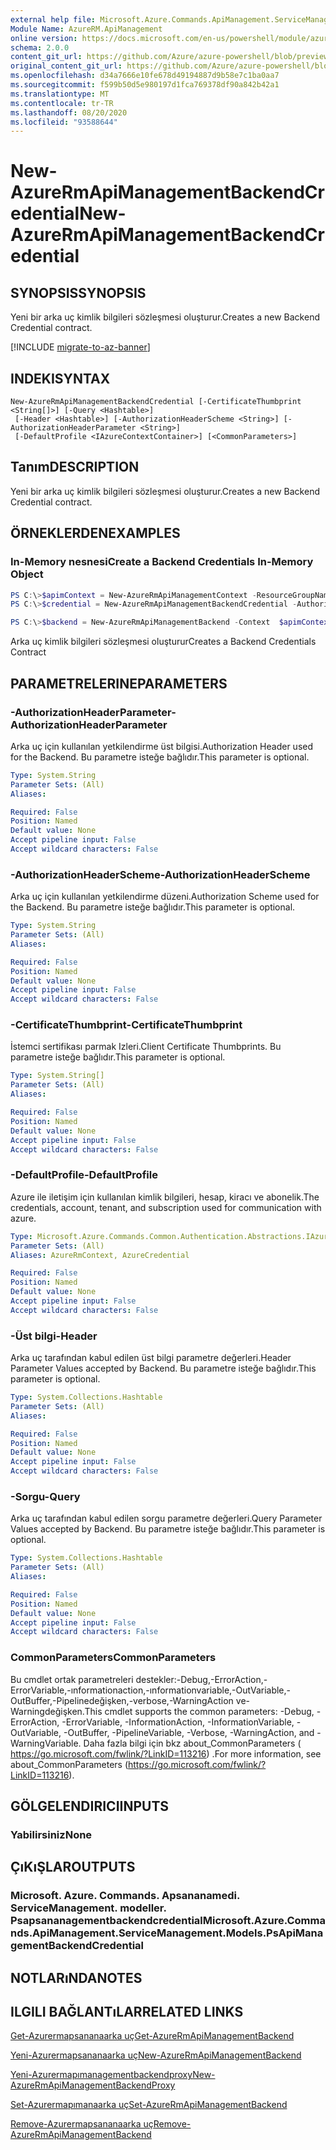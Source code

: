 ```yaml
---
external help file: Microsoft.Azure.Commands.ApiManagement.ServiceManagement.dll-Help.xml
Module Name: AzureRM.ApiManagement
online version: https://docs.microsoft.com/en-us/powershell/module/azurerm.apimanagement/new-azurermapimanagementbackendcredential
schema: 2.0.0
content_git_url: https://github.com/Azure/azure-powershell/blob/preview/src/ResourceManager/ApiManagement/Commands.ApiManagement/help/New-AzureRmApiManagementBackendCredential.md
original_content_git_url: https://github.com/Azure/azure-powershell/blob/preview/src/ResourceManager/ApiManagement/Commands.ApiManagement/help/New-AzureRmApiManagementBackendCredential.md
ms.openlocfilehash: d34a7666e10fe678d49194887d9b58e7c1ba0aa7
ms.sourcegitcommit: f599b50d5e980197d1fca769378df90a842b42a1
ms.translationtype: MT
ms.contentlocale: tr-TR
ms.lasthandoff: 08/20/2020
ms.locfileid: "93588644"
---
```

# <span data-ttu-id="0250d-101">New-AzureRmApiManagementBackendCredential</span><span class="sxs-lookup"><span data-stu-id="0250d-101">New-AzureRmApiManagementBackendCredential</span></span>

## <span data-ttu-id="0250d-102">SYNOPSIS</span><span class="sxs-lookup"><span data-stu-id="0250d-102">SYNOPSIS</span></span>
<span data-ttu-id="0250d-103">Yeni bir arka uç kimlik bilgileri sözleşmesi oluşturur.</span><span class="sxs-lookup"><span data-stu-id="0250d-103">Creates a new Backend Credential contract.</span></span>

[!INCLUDE [migrate-to-az-banner](../../includes/migrate-to-az-banner.md)]

## <span data-ttu-id="0250d-104">INDEKI</span><span class="sxs-lookup"><span data-stu-id="0250d-104">SYNTAX</span></span>

```
New-AzureRmApiManagementBackendCredential [-CertificateThumbprint <String[]>] [-Query <Hashtable>]
 [-Header <Hashtable>] [-AuthorizationHeaderScheme <String>] [-AuthorizationHeaderParameter <String>]
 [-DefaultProfile <IAzureContextContainer>] [<CommonParameters>]
```

## <span data-ttu-id="0250d-105">Tanım</span><span class="sxs-lookup"><span data-stu-id="0250d-105">DESCRIPTION</span></span>
<span data-ttu-id="0250d-106">Yeni bir arka uç kimlik bilgileri sözleşmesi oluşturur.</span><span class="sxs-lookup"><span data-stu-id="0250d-106">Creates a new Backend Credential contract.</span></span>

## <span data-ttu-id="0250d-107">ÖRNEKLERDEN</span><span class="sxs-lookup"><span data-stu-id="0250d-107">EXAMPLES</span></span>

### <span data-ttu-id="0250d-108">In-Memory nesnesi</span><span class="sxs-lookup"><span data-stu-id="0250d-108">Create a Backend Credentials In-Memory Object</span></span>
```powershell
PS C:\>$apimContext = New-AzureRmApiManagementContext -ResourceGroupName "Api-Default-WestUS" -ServiceName "contoso"
PS C:\>$credential = New-AzureRmApiManagementBackendCredential -AuthorizationHeaderScheme basic -AuthorizationHeaderParameter opensesame -Query @{"sv" = @('xx', 'bb'); "sr" = @('cc')} -Header @{"x-my-1" = @('val1', 'val2')}

PS C:\>$backend = New-AzureRmApiManagementBackend -Context  $apimContext -BackendId 123 -Url 'https://contoso.com/awesomeapi' -Protocol http -Title "first backend" -SkipCertificateChainValidation $true -Credential $credential -Description "my backend"
```

<span data-ttu-id="0250d-109">Arka uç kimlik bilgileri sözleşmesi oluşturur</span><span class="sxs-lookup"><span data-stu-id="0250d-109">Creates a Backend Credentials Contract</span></span>

## <span data-ttu-id="0250d-110">PARAMETRELERINE</span><span class="sxs-lookup"><span data-stu-id="0250d-110">PARAMETERS</span></span>

### <span data-ttu-id="0250d-111">-AuthorizationHeaderParameter</span><span class="sxs-lookup"><span data-stu-id="0250d-111">-AuthorizationHeaderParameter</span></span>
<span data-ttu-id="0250d-112">Arka uç için kullanılan yetkilendirme üst bilgisi.</span><span class="sxs-lookup"><span data-stu-id="0250d-112">Authorization Header used for the Backend.</span></span>
<span data-ttu-id="0250d-113">Bu parametre isteğe bağlıdır.</span><span class="sxs-lookup"><span data-stu-id="0250d-113">This parameter is optional.</span></span>

```yaml
Type: System.String
Parameter Sets: (All)
Aliases:

Required: False
Position: Named
Default value: None
Accept pipeline input: False
Accept wildcard characters: False
```

### <span data-ttu-id="0250d-114">-AuthorizationHeaderScheme</span><span class="sxs-lookup"><span data-stu-id="0250d-114">-AuthorizationHeaderScheme</span></span>
<span data-ttu-id="0250d-115">Arka uç için kullanılan yetkilendirme düzeni.</span><span class="sxs-lookup"><span data-stu-id="0250d-115">Authorization Scheme used for the Backend.</span></span>
<span data-ttu-id="0250d-116">Bu parametre isteğe bağlıdır.</span><span class="sxs-lookup"><span data-stu-id="0250d-116">This parameter is optional.</span></span>

```yaml
Type: System.String
Parameter Sets: (All)
Aliases:

Required: False
Position: Named
Default value: None
Accept pipeline input: False
Accept wildcard characters: False
```

### <span data-ttu-id="0250d-117">-CertificateThumbprint</span><span class="sxs-lookup"><span data-stu-id="0250d-117">-CertificateThumbprint</span></span>
<span data-ttu-id="0250d-118">İstemci sertifikası parmak Izleri.</span><span class="sxs-lookup"><span data-stu-id="0250d-118">Client Certificate Thumbprints.</span></span>
<span data-ttu-id="0250d-119">Bu parametre isteğe bağlıdır.</span><span class="sxs-lookup"><span data-stu-id="0250d-119">This parameter is optional.</span></span>

```yaml
Type: System.String[]
Parameter Sets: (All)
Aliases:

Required: False
Position: Named
Default value: None
Accept pipeline input: False
Accept wildcard characters: False
```

### <span data-ttu-id="0250d-120">-DefaultProfile</span><span class="sxs-lookup"><span data-stu-id="0250d-120">-DefaultProfile</span></span>
<span data-ttu-id="0250d-121">Azure ile iletişim için kullanılan kimlik bilgileri, hesap, kiracı ve abonelik.</span><span class="sxs-lookup"><span data-stu-id="0250d-121">The credentials, account, tenant, and subscription used for communication with azure.</span></span>

```yaml
Type: Microsoft.Azure.Commands.Common.Authentication.Abstractions.IAzureContextContainer
Parameter Sets: (All)
Aliases: AzureRmContext, AzureCredential

Required: False
Position: Named
Default value: None
Accept pipeline input: False
Accept wildcard characters: False
```

### <span data-ttu-id="0250d-122">-Üst bilgi</span><span class="sxs-lookup"><span data-stu-id="0250d-122">-Header</span></span>
<span data-ttu-id="0250d-123">Arka uç tarafından kabul edilen üst bilgi parametre değerleri.</span><span class="sxs-lookup"><span data-stu-id="0250d-123">Header Parameter Values accepted by Backend.</span></span>
<span data-ttu-id="0250d-124">Bu parametre isteğe bağlıdır.</span><span class="sxs-lookup"><span data-stu-id="0250d-124">This parameter is optional.</span></span>

```yaml
Type: System.Collections.Hashtable
Parameter Sets: (All)
Aliases:

Required: False
Position: Named
Default value: None
Accept pipeline input: False
Accept wildcard characters: False
```

### <span data-ttu-id="0250d-125">-Sorgu</span><span class="sxs-lookup"><span data-stu-id="0250d-125">-Query</span></span>
<span data-ttu-id="0250d-126">Arka uç tarafından kabul edilen sorgu parametre değerleri.</span><span class="sxs-lookup"><span data-stu-id="0250d-126">Query Parameter Values accepted by Backend.</span></span>
<span data-ttu-id="0250d-127">Bu parametre isteğe bağlıdır.</span><span class="sxs-lookup"><span data-stu-id="0250d-127">This parameter is optional.</span></span>

```yaml
Type: System.Collections.Hashtable
Parameter Sets: (All)
Aliases:

Required: False
Position: Named
Default value: None
Accept pipeline input: False
Accept wildcard characters: False
```

### <span data-ttu-id="0250d-128">CommonParameters</span><span class="sxs-lookup"><span data-stu-id="0250d-128">CommonParameters</span></span>
<span data-ttu-id="0250d-129">Bu cmdlet ortak parametreleri destekler:-Debug,-ErrorAction,-ErrorVariable,-ınformationaction,-ınformationvariable,-OutVariable,-OutBuffer,-Pipelinedeğişken,-verbose,-WarningAction ve-Warningdeğişken.</span><span class="sxs-lookup"><span data-stu-id="0250d-129">This cmdlet supports the common parameters: -Debug, -ErrorAction, -ErrorVariable, -InformationAction, -InformationVariable, -OutVariable, -OutBuffer, -PipelineVariable, -Verbose, -WarningAction, and -WarningVariable.</span></span> <span data-ttu-id="0250d-130">Daha fazla bilgi için bkz about_CommonParameters ( https://go.microsoft.com/fwlink/?LinkID=113216) .</span><span class="sxs-lookup"><span data-stu-id="0250d-130">For more information, see about_CommonParameters (https://go.microsoft.com/fwlink/?LinkID=113216).</span></span>

## <span data-ttu-id="0250d-131">GÖLGELENDIRICI</span><span class="sxs-lookup"><span data-stu-id="0250d-131">INPUTS</span></span>

### <span data-ttu-id="0250d-132">Yabilirsiniz</span><span class="sxs-lookup"><span data-stu-id="0250d-132">None</span></span>

## <span data-ttu-id="0250d-133">ÇıKıŞLAR</span><span class="sxs-lookup"><span data-stu-id="0250d-133">OUTPUTS</span></span>

### <span data-ttu-id="0250d-134">Microsoft. Azure. Commands. Apsananamedi. ServiceManagement. modeller. Psapsananagementbackendcredential</span><span class="sxs-lookup"><span data-stu-id="0250d-134">Microsoft.Azure.Commands.ApiManagement.ServiceManagement.Models.PsApiManagementBackendCredential</span></span>

## <span data-ttu-id="0250d-135">NOTLARıNDA</span><span class="sxs-lookup"><span data-stu-id="0250d-135">NOTES</span></span>

## <span data-ttu-id="0250d-136">ILGILI BAĞLANTıLAR</span><span class="sxs-lookup"><span data-stu-id="0250d-136">RELATED LINKS</span></span>

[<span data-ttu-id="0250d-137">Get-Azurermapsananaarka uç</span><span class="sxs-lookup"><span data-stu-id="0250d-137">Get-AzureRmApiManagementBackend</span></span>](./Get-AzureRmApiManagementBackend)

[<span data-ttu-id="0250d-138">Yeni-Azurermapsananaarka uç</span><span class="sxs-lookup"><span data-stu-id="0250d-138">New-AzureRmApiManagementBackend</span></span>](./New-AzureRmApiManagementBackend.md)

[<span data-ttu-id="0250d-139">Yeni-Azurermapımanagementbackendproxy</span><span class="sxs-lookup"><span data-stu-id="0250d-139">New-AzureRmApiManagementBackendProxy</span></span>](./New-AzureRmApiManagementBackendProxy.md)

[<span data-ttu-id="0250d-140">Set-Azurermapımanaarka uç</span><span class="sxs-lookup"><span data-stu-id="0250d-140">Set-AzureRmApiManagementBackend</span></span>](./Set-AzureRmApiManagementBackend.md)

[<span data-ttu-id="0250d-141">Remove-Azurermapsananaarka uç</span><span class="sxs-lookup"><span data-stu-id="0250d-141">Remove-AzureRmApiManagementBackend</span></span>](./Remove-AzureRmApiManagementBackend.md)
